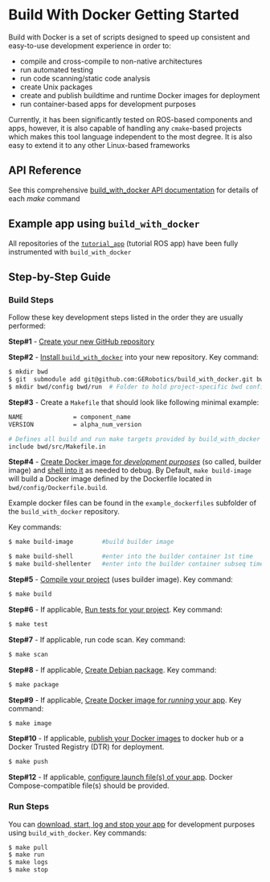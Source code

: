 # Build With Docker Getting Started

Build with Docker is a set of scripts designed to speed up consistent and easy-to-use development experience in order to:

- compile and cross-compile to non-native architectures
- run automated testing
- run code scanning/static code analysis
- create Unix packages
- create and publish buildtime and runtime Docker images for deployment
- run container-based apps for development purposes

Currently, it has been significantly tested on ROS-based components and apps, however, it is also capable of handling
any `cmake`-based projects
which makes this tool language independent to the most degree. It is also easy to extend it to any other Linux-based
frameworks

## API Reference

See this comprehensive [build_with_docker API documentation](api.md)
for details of each _make_ command


## Example app using `build_with_docker`

All repositories of the [`tutorial_app`](//github.com/GERobotics/template_app_ros)
(tutorial ROS app) have been fully instrumented with `build_with_docker`

## Step-by-Step Guide

### Build Steps

Follow these key development steps listed in the order they are usually performed:

**Step#1** - [Create your new GitHub repository](//help.github.com/enterprise/2.11/user/articles/create-a-repo/)

**Step#2** - [Install `build_with_docker`](install.md) into
your new repository. Key command:

~~~bash
$ mkdir bwd
$ git  submodule add git@github.com:GERobotics/build_with_docker.git bwd/src
$ mkdir bwd/config bwd/run  # Folder to hold project-specific bwd configuration & scripts
~~~

**Step#3** - Create a `Makefile` that should look like following minimal example:

~~~bash
NAME              = component_name
VERSION           = alpha_num_version

# Defines all build and run make targets provided by build_with_docker
include bwd/src/Makefile.in
~~~

**Step#4** - [Create Docker image for _development purposes_](api-buildimage.md)
(so called, builder image) and [shell into it](api-buildimage.md#start-and-shell-into-dev-image)
as needed to debug.
By Default, `make build-image` will build a Docker image defined by the Dockerfile
located in `bwd/config/Dockerfile.build`.

Example docker files can be found in the `example_dockerfiles` subfolder of the
`build_with_docker` repository.


Key commands:

~~~bash
$ make build-image        #build builder image

$ make build-shell        #enter into the builder container 1st time
$ make build-shellenter   #enter into the builder container subseq times
~~~

**Step#5** - [Compile your project](api-build.md) (uses builder image).
Key command:

~~~bash
$ make build
~~~

**Step#6** - If applicable, [Run tests for your project](api-test.md).
Key command:

~~~bash
$ make test
~~~

**Step#7** - If applicable, run code scan.
Key command:

~~~bash
$ make scan
~~~

**Step#8** - If applicable, [Create Debian package](api-package.md).
Key command:

~~~bash
$ make package
~~~

**Step#9** - If applicable, [Create Docker image for _running_ your app](api-image.md).
Key command:

~~~bash
$ make image
~~~

**Step#10** - If applicable, [publish your Docker images](api-push.md) to
docker hub or a Docker Trusted Registry (DTR) for deployment.

~~~bash
$ make push
~~~

**Step#12** - If applicable, [configure launch file(s) of your app](api-run.md#mt_run-directory).
Docker Compose-compatible file(s) should be provided.


### Run Steps

You can [download, start, log and stop your app](api.md#run-apis)
for development purposes using `build_with_docker`. Key commands:

~~~bash
$ make pull
$ make run
$ make logs
$ make stop
~~~
